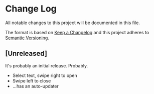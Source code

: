 # Change Log

All notable changes to this project will be documented in this file.

The format is based on [Keep a Changelog](http://keepachangelog.com/) and this project adheres to [Semantic Versioning](http://semver.org/).

## [Unreleased]

It's probably an initial release. Probably.

 - Select text, swipe right to open
 - Swipe left to close
 - ...has an auto-updater
